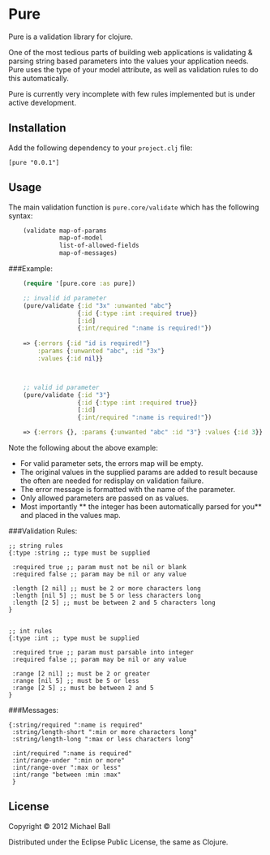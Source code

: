 # Pure

Pure is a validation library for clojure. 

One of the most tedious parts of building web applications is validating & parsing string based parameters into the values your application needs. Pure uses the type of your model attribute, as well as validation rules to do this automatically.

Pure is currently very incomplete with few rules implemented but is under active development.




## Installation

Add the following dependency to your `project.clj` file:

    [pure "0.0.1"]



## Usage


The main validation function is `pure.core/validate` which has the following syntax:
```clojure
    (validate map-of-params 
              map-of-model 
              list-of-allowed-fields 
              map-of-messages)
```


###Example:
```clojure
    (require '[pure.core :as pure])

	;; invalid id parameter
	(pure/validate {:id "3x" :unwanted "abc"}
          		   {:id {:type :int :required true}}
          		   [:id]
          		   {:int/required ":name is required!"})
	
	=> {:errors {:id "id is required!"}
	    :params {:unwanted "abc", :id "3x"}
	    :values {:id nil}}



	;; valid id parameter
	(pure/validate {:id "3"}
          		   {:id {:type :int :required true}}
          		   [:id]
          		   {:int/required ":name is required!"})

	=> {:errors {}, :params {:unwanted "abc" :id "3"} :values {:id 3}}
```

Note the following about the above example:

 - For valid parameter sets, the errors map will be empty.
 - The original values in the supplied params are added to result because the often are needed for redisplay on validation failure.
 - The error message is formatted with the name of the parameter.
 - Only allowed parameters are passed on as values.
 - Most importantly ** the integer has been automatically parsed for you** and placed in the values map.



###Validation Rules:

    ;; string rules
	{:type :string ;; type must be supplied
	 
	 :required true ;; param must not be nil or blank
	 :required false ;; param may be nil or any value
	 
	 :length [2 nil] ;; must be 2 or more characters long
	 :length [nil 5] ;; must be 5 or less characters long
	 :length [2 5] ;; must be between 2 and 5 characters long  
	}


	;; int rules
	{:type :int ;; type must be supplied
	 
	 :required true ;; param must parsable into integer
	 :required false ;; param may be nil or any value
	 
	 :range [2 nil] ;; must be 2 or greater
	 :range [nil 5] ;; must be 5 or less 
	 :range [2 5] ;; must be between 2 and 5
	}




###Messages:

	{:string/required ":name is required"
     :string/length-short ":min or more characters long"
     :string/length-long ":max or less characters long"
     
     :int/required ":name is required"
     :int/range-under ":min or more"
     :int/range-over ":max or less"
     :int/range "between :min :max"
     }



## License

Copyright © 2012 Michael Ball

Distributed under the Eclipse Public License, the same as Clojure.
